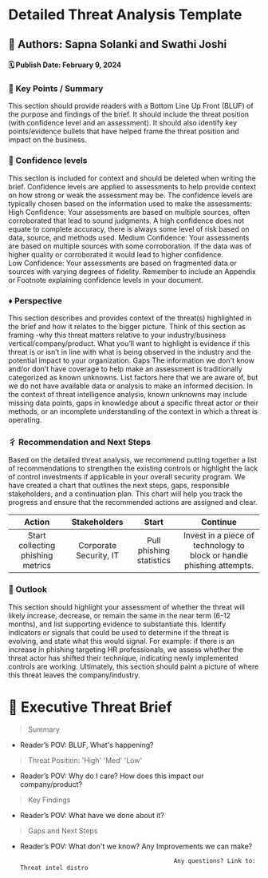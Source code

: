 # Detailed Threat Analysis Template

## 👑 Authors: Sapna Solanki and Swathi Joshi 
#### 🗓️ Publish Date: February 9, 2024

### 🎉 Key Points / Summary
This section should provide readers with a Bottom Line Up Front (BLUF) of the purpose and findings of the brief. It should include the threat position (with confidence level and an assessment). It should also identify key points/evidence bullets that have helped frame the threat position and impact on the business. 

### 🔅 Confidence levels
This section is included for context and should be deleted when writing the brief. Confidence levels are applied to assessments to help provide context on how strong or weak the assessment may be. The confidence levels are typically chosen based on the information used to make the assessments:  
High Confidence: Your assessments are based on multiple sources, often corroborated that lead to sound judgments. A high confidence does not equate to complete accuracy, there is always some level of risk based on data, source, and methods used.
Medium Confidence: Your assessments are based on multiple sources with some corroboration. If the data was of higher quality or corroborated it would lead to higher confidence.  
Low Confidence: Your assessments are based on fragmented data or sources with varying degrees of fidelity. 
Remember to include an Appendix or Footnote explaining confidence levels in your document.

### ♦️ Perspective
This section describes and provides context of the threat(s) highlighted in the brief and how it relates to the bigger picture. Think of this section as framing -why this threat matters relative to your industry/business vertical/company/product. What you’ll want to highlight is evidence if this threat is or isn’t in line with what is being observed in the industry and the potential impact to your organization. 
Gaps
The information we don't know and/or don’t have coverage to help make an assessment is traditionally categorized as known unknowns. List factors here that we are aware of, but we do not have available data or analysis to make an informed decision. In the context of threat intelligence analysis, known unknowns may include missing data points, gaps in knowledge about a specific threat actor or their methods, or an incomplete understanding of the context in which a threat is operating.

### ⼻ Recommendation and Next Steps 
Based on the detailed threat analysis, we recommend putting together a list of recommendations to strengthen the existing controls or highlight the lack of control investments if applicable in your overall security program.  We have created a chart that outlines the next steps, gaps, responsible stakeholders, and a continuation plan.  This chart will help you track the progress and ensure that the recommended actions are assigned and clear. 

| Action | Stakeholders | Start | Continue | 
| :---: | :---: | :---: | :---: |
| Start collecting phishing metrics  | Corporate  Security, IT  | Pull phishing statistics  | Invest in a piece of technology to block or handle phishing attempts.

 
### 🔮 Outlook 
This section should highlight your assessment of whether the threat will likely increase, decrease, or remain the same in the near term (6-12 months), and list supporting evidence to substantiate this. Identify indicators or signals that could be used to determine if the threat is evolving, and state what this would signal. For example: if there is an increase in phishing targeting HR professionals, we assess whether the threat actor has shifted their technique, indicating newly implemented controls are working.  Ultimately, this section should paint a picture of where this threat leaves the company/industry.   

# 🎯 Executive Threat Brief 

> Summary

- Reader’s POV: BLUF, What's happening?

> Threat Position: 'High' 'Med' 'Low'

- Reader’s POV: Why do I care? How does this impact our company/product?

> Key Findings

 - Reader’s POV: What have we done about it?

> Gaps and Next Steps

 - Reader’s POV: What don't we know? Any Improvements we can make?

                                                  Any questions? Link to: Threat intel distro

